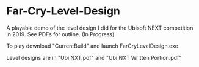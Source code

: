 # Far-Cry-Level-Design
A playable demo of the level design I did for the Ubisoft NEXT competition in 2019. See PDFs for outline. (In Progress)

To play download "CurrentBuild" and launch FarCryLevelDesign.exe

Level designs are in "Ubi NXT.pdf" and "Ubi NXT Written Portion.pdf"
